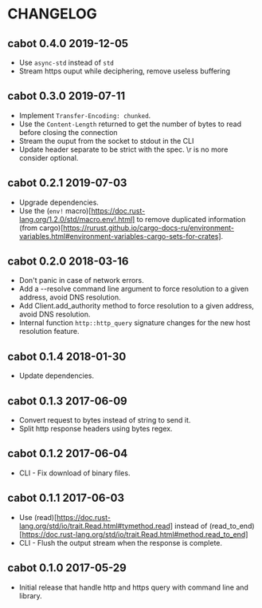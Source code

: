 # CHANGELOG

## cabot 0.4.0 2019-12-05

 * Use `async-std` instead of `std`
 * Stream https ouput while deciphering, remove useless buffering

## cabot 0.3.0 2019-07-11

 * Implement `Transfer-Encoding: chunked`.
 * Use the `Content-Length` returned to get the number of bytes to read before closing the connection
 * Stream the ouput from the socket to stdout in the CLI
 * Update header separate to be strict with the spec. \r is no more consider optional.

## cabot 0.2.1 2019-07-03

 * Upgrade dependencies.
 * Use the (`env!` macro)[https://doc.rust-lang.org/1.2.0/std/macro.env!.html] to remove 
   duplicated information (from cargo)[https://rurust.github.io/cargo-docs-ru/environment-variables.html#environment-variables-cargo-sets-for-crates].

## cabot 0.2.0 2018-03-16

 * Don't panic in case of network errors.
 * Add a --resolve command line argument to force resolution to a given address, avoid DNS resolution.
 * Add Client.add_authority method to force resolution to a given address, avoid DNS resolution.
 * Internal function `http::http_query` signature changes for the new host resolution feature.

## cabot 0.1.4 2018-01-30

 * Update dependencies.


## cabot 0.1.3 2017-06-09

 * Convert request to bytes instead of string to send it.
 * Split http response headers using bytes regex.


## cabot 0.1.2 2017-06-04

 * CLI - Fix download of binary files.


## cabot 0.1.1 2017-06-03

 * Use (read)[https://doc.rust-lang.org/std/io/trait.Read.html#tymethod.read]
   instead of (read_to_end)[https://doc.rust-lang.org/std/io/trait.Read.html#method.read_to_end]
 * CLI - Flush the output stream when the response is complete.


## cabot 0.1.0 2017-05-29

 * Initial release that handle http and https query with command line and library.

